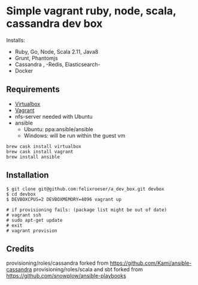 # Simple vagrant ruby, node, scala, cassandra dev box

Installs:

* Ruby, Go, Node, Scala 2.11, Java8
* Grunt, Phantomjs
* Cassandra , -Redis, Elasticsearch-
* Docker

## Requirements

* [Virtualbox](https://www.virtualbox.org/wiki/Downloads)
* [Vagrant](http://www.vagrantup.com/downloads.html)
* nfs-server needed with Ubuntu
* ansible
  * Ubuntu: ppa:ansible/ansible
  * Windows: will be run within the guest vm

````
brew cask install virtualbox
brew cask install vagrant
brew install ansible
````

## Installation

    $ git clone git@github.com:felixroeser/a_dev_box.git devbox
    $ cd devbox
    $ DEVBOXCPUS=2 DEVBOXMEMORY=4096 vagrant up

    # if provisioning fails: (package list might be out of date)
    # vagrant ssh
    # sudo apt-get update
    # exit
    # vagrant provision

## Credits

provisioning/roles/cassandra forked from https://github.com/Kami/ansible-cassandra
provisioning/roles/scala and sbt forked from https://github.com/snowplow/ansible-playbooks
